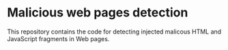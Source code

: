 # Malicious web pages detection

This repository contains the code for detecting injected malicous HTML and JavaScript fragments in Web pages.

